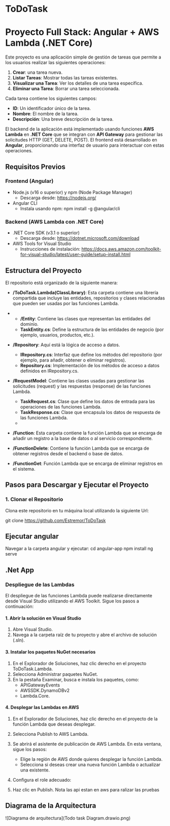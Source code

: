 # ToDoTask
# Proyecto Full Stack: Angular + AWS Lambda (.NET Core)
Este proyecto es una aplicación simple de gestión de tareas que permite a los usuarios realizar las siguientes operaciones:

1. **Crear**: una tarea nueva.
2. **Listar Tareas**: Mostrar todas las tareas existentes.
3. **Visualizar una Tarea**: Ver los detalles de una tarea específica.
4. **Eliminar una Tarea**: Borrar una tarea seleccionada.

Cada tarea contiene los siguientes campos:
- **ID**: Un identificador único de la tarea.
- **Nombre**: El nombre de la tarea.
- **Descripción**: Una breve descripción de la tarea.

El backend de la aplicación está implementado usando funciones **AWS Lambda** en **.NET Core** que se integran con **API Gateway** para gestionar las solicitudes HTTP (GET, DELETE, POST). El frontend está desarrollado en **Angular**, proporcionando una interfaz de usuario para interactuar con estas operaciones.
## Requisitos Previos

### Frontend (Angular)
- Node.js (v16 o superior) y npm (Node Package Manager)
  - Descarga desde: https://nodejs.org/
- Angular CLI
  - Instala usando npm: npm install -g @angular/cli

### Backend (AWS Lambda con .NET Core)
- .NET Core SDK (v3.1 o superior)
  - Descarga desde: https://dotnet.microsoft.com/download
- AWS Tools for Visual Studio
  - Instrucciones de instalación: https://docs.aws.amazon.com/toolkit-for-visual-studio/latest/user-guide/setup-install.html

## Estructura del Proyecto

El repositorio está organizado de la siguiente manera:

- **/ToDoTask.Lambda(ClassLibrary)**: Esta carpeta contiene una librería compartida que incluye las entidades, repositorios y clases relacionadas que pueden ser usadas por las funciones Lambda.
-   - **/Entity**: Contiene las clases que representan las entidades del dominio.
    - **TaskEntity.cs**: Define la estructura de las entidades de negocio (por ejemplo, usuarios, productos, etc.).
      
  - **/Repository**: Aquí está la lógica de acceso a datos.
    - **IRepository.cs**: Interfaz que define los métodos del repositorio (por ejemplo, para añadir, obtener o eliminar registros).
    - **Repository.cs**: Implementación de los métodos de acceso a datos definidos en IRepository.cs.

  - **/RequestModel**: Contiene las clases usadas para gestionar las solicitudes (request) y las respuestas (response) de las funciones Lambda.
    - **TaskRequest.cs**: Clase que define los datos de entrada para las operaciones de las funciones Lambda.
    - **TaskResponse.cs**: Clase que encapsula los datos de respuesta de las funciones Lambda.
    - 
- **/Function**: Esta carpeta contiene la función Lambda que se encarga de añadir un registro a la base de datos o al servicio correspondiente.
- **/FunctionDelete**: Contiene la función Lambda que se encarga de obtener registros desde el backend o base de datos.
- **/FunctionGet**: Función Lambda que se encarga de eliminar registros en el sistema.

## Pasos para Descargar y Ejecutar el Proyecto

### 1. Clonar el Repositorio

Clona este repositorio en tu máquina local utilizando la siguiente Url:

git clone https://github.com/Estremor/ToDoTask
## Ejecutar angular
Navegar a la carpeta angular y ejecutar: 
cd angular-app
npm install
ng serve

## .Net App
### Despliegue de las Lambdas

El despliegue de las funciones Lambda puede realizarse directamente desde Visual Studio utilizando el AWS Toolkit. Sigue los pasos a continuación:

#### 1. Abrir la solución en Visual Studio

1. Abre Visual Studio.
2. Navega a la carpeta raíz de tu proyecto y abre el archivo de solución (.sln).

#### 3. Instalar los paquetes NuGet necesarios

1. En el Explorador de Soluciones, haz clic derecho en el proyecto ToDoTask.Lambda.
2. Selecciona Administrar paquetes NuGet.
3. En la pestaña Examinar, busca e instala los paquetes, como:
   - APIGatewayEvents
   - AWSSDK.DynamoDBv2
   - Lambda.Core.

#### 4. Desplegar las Lambdas en AWS
1. En el Explorador de Soluciones, haz clic derecho en el proyecto de la función Lambda que deseas desplegar.
2. Selecciona Publish to AWS Lambda.
3. Se abrirá el asistente de publicación de AWS Lambda. En esta ventana, sigue los pasos:
   - Elige la región de AWS donde quieres desplegar la función Lambda.
   - Selecciona si deseas crear una nueva función Lambda o actualizar una existente.
4. Configura el role adecuado:

5. Haz clic en Publish.
Nota las api estan en aws para ralizar las pruebas

## Diagrama de la Arquitectura

![Diagrama de arquitectura](Todo task Diagram.drawio.png)
